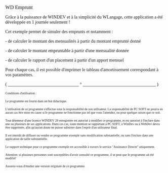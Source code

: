   
<span style="font-family:Arial sans-serif;font-size:16px;">WD Emprunt</span>

  
<span style="font-family:Arial sans-serif;font-size:14px;">Grâce à la puissance de WINDEV et à la simplicité du WLangage, cette application a été développée en 1 journée seulement !</span>

  
<span style="font-family:Arial sans-serif;font-size:14px;">Cet exemple permet de simuler des emprunts et notamment :</span>

<span style="font-family:Arial sans-serif;font-size:14px;">- de calculer le montant des mensualités à partir du montant emprunté donné</span>

<span style="font-family:Arial sans-serif;font-size:14px;">- de calculer le montant empruntable à partir d'une mensualité donnée</span>

<span style="font-family:Arial sans-serif;font-size:14px;">- de calculer le rapport d'un placement à partir d'un apport mensuel</span>

  
<span style="font-family:Arial sans-serif;font-size:14px;">Pour chaque cas, il est possible d'imprimer le tableau d'amortissement correspondant à vos paramètres. </span>

  
  
<span style="font-family:Arial sans-serif;font-size:14px;">( \_\_\_\_\_\_\_\_\_\_\_\_\_\_\_\_\_\_\_\_\_\_\_\_\_\_\_\_\_\_\_\_ ° \_\_\_\_\_\_\_\_\_\_\_\_\_\_\_\_\_\_\_\_\_\_\_\_\_\_\_\_\_\_\_\_\_ )</span>

  
<span style="font-family:Arial sans-serif;font-size:10px;">Conditions d'utilisation :</span>

<span style="font-family:Arial sans-serif;font-size:10px;">Le programme est fourni dans un but didactique.</span>

<span style="font-family:Arial sans-serif;font-size:10px;">L'utilisation de ce programme s'effectue sous la responsabilité de son utilisateur. La responsabilité de PC SOFT ne pourra en aucun cas être mise en cause si le programme ne fonctionne pas tel que vous l'attendez, ou pour quelque raison que ce soit. </span>

<span style="font-family:Arial sans-serif;font-size:10px;">Tout détenteur d'une licence WINDEV 28 enregistrée est autorisé à modifier ce programme, et est autorisé à l'inclure dans une ou plusieurs de ses applications. Dans ces cas, toute mention se rapportant à PC SOFT, à WinDev ou à WebDev devra être supprimée, afin qu'aucun doute ne puisse subsister dans l'esprit d'un utilisateur final.</span>

<span style="font-family:Arial sans-serif;font-size:10px;">Il est interdit de diffuser ou vendre ce programme exemple sans modification substantielle, ou sans l'inclure dans une application de taille substantielle.</span>

<span style="font-family:Arial sans-serif;font-size:10px;">Le support technique pour ce programme exemple est accessible à travers le service "Assistance Directe" uniquement.</span>

<span style="font-family:Arial sans-serif;font-size:10px;">Attention: si plusieurs personnes sont susceptibles d'avoir consulté ce programme, il se peut que le programme ait été modifié! </span>

<span style="font-family:Arial sans-serif;font-size:10px;">Assurez-vous d'étudier une version originale de ce programme.</span>

  
  